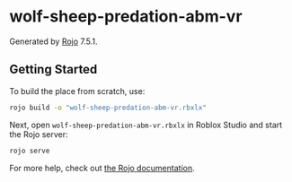 # wolf-sheep-predation-abm-vr
Generated by [Rojo](https://github.com/rojo-rbx/rojo) 7.5.1.

## Getting Started
To build the place from scratch, use:

```bash
rojo build -o "wolf-sheep-predation-abm-vr.rbxlx"
```

Next, open `wolf-sheep-predation-abm-vr.rbxlx` in Roblox Studio and start the Rojo server:

```bash
rojo serve
```

For more help, check out [the Rojo documentation](https://rojo.space/docs).